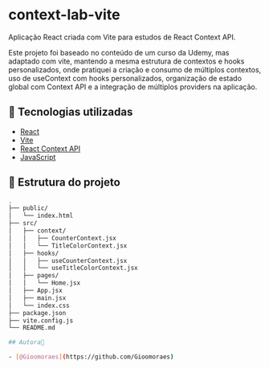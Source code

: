 # context-lab-vite

Aplicação React criada com Vite para estudos de React Context API.

Este projeto foi baseado no conteúdo de um curso da Udemy, mas adaptado com vite, mantendo a mesma estrutura de contextos e hooks personalizados, onde pratiquei a criação e consumo de múltiplos contextos, uso de useContext com hooks personalizados, organização de estado global com Context API e a integração de múltiplos providers na aplicação.

## 🚀 Tecnologias utilizadas

- [React](https://react.dev/)
- [Vite](https://vitejs.dev/)
- [React Context API](https://react.dev/reference/react/useContext)
- [JavaScript](https://developer.mozilla.org/pt-BR/docs/Web/JavaScript)

## 📁 Estrutura do projeto

```bash
.
├── public/
│   └── index.html
├── src/
│   ├── context/
│   │   ├── CounterContext.jsx
│   │   └── TitleColorContext.jsx
│   ├── hooks/
│   │   ├── useCounterContext.jsx
│   │   └── useTitleColorContext.jsx
│   ├── pages/
│   │   └── Home.jsx
│   ├── App.jsx
│   ├── main.jsx
│   └── index.css
├── package.json
├── vite.config.js
└── README.md

## Autora💜

- [@Gioomoraes](https://github.com/Gioomoraes)

```
